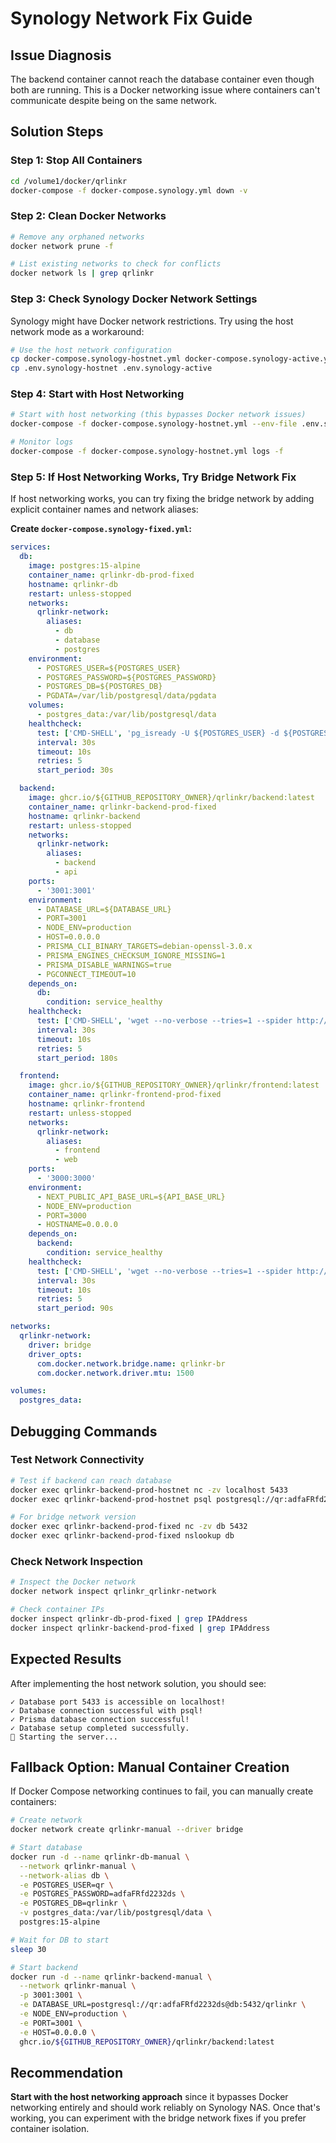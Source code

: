 # Synology Network Fix Guide

## Issue Diagnosis
The backend container cannot reach the database container even though both are running. This is a Docker networking issue where containers can't communicate despite being on the same network.

## Solution Steps

### Step 1: Stop All Containers
```bash
cd /volume1/docker/qrlinkr
docker-compose -f docker-compose.synology.yml down -v
```

### Step 2: Clean Docker Networks
```bash
# Remove any orphaned networks
docker network prune -f

# List existing networks to check for conflicts
docker network ls | grep qrlinkr
```

### Step 3: Check Synology Docker Network Settings
Synology might have Docker network restrictions. Try using the host network mode as a workaround:

```bash
# Use the host network configuration
cp docker-compose.synology-hostnet.yml docker-compose.synology-active.yml
cp .env.synology-hostnet .env.synology-active
```

### Step 4: Start with Host Networking
```bash
# Start with host networking (this bypasses Docker network issues)
docker-compose -f docker-compose.synology-hostnet.yml --env-file .env.synology-hostnet up -d

# Monitor logs
docker-compose -f docker-compose.synology-hostnet.yml logs -f
```

### Step 5: If Host Networking Works, Try Bridge Network Fix
If host networking works, you can try fixing the bridge network by adding explicit container names and network aliases:

**Create `docker-compose.synology-fixed.yml`:**
```yaml
services:
  db:
    image: postgres:15-alpine
    container_name: qrlinkr-db-prod-fixed
    hostname: qrlinkr-db
    restart: unless-stopped
    networks:
      qrlinkr-network:
        aliases:
          - db
          - database
          - postgres
    environment:
      - POSTGRES_USER=${POSTGRES_USER}
      - POSTGRES_PASSWORD=${POSTGRES_PASSWORD}
      - POSTGRES_DB=${POSTGRES_DB}
      - PGDATA=/var/lib/postgresql/data/pgdata
    volumes:
      - postgres_data:/var/lib/postgresql/data
    healthcheck:
      test: ['CMD-SHELL', 'pg_isready -U ${POSTGRES_USER} -d ${POSTGRES_DB}']
      interval: 30s
      timeout: 10s
      retries: 5
      start_period: 30s

  backend:
    image: ghcr.io/${GITHUB_REPOSITORY_OWNER}/qrlinkr/backend:latest
    container_name: qrlinkr-backend-prod-fixed
    hostname: qrlinkr-backend
    restart: unless-stopped
    networks:
      qrlinkr-network:
        aliases:
          - backend
          - api
    ports:
      - '3001:3001'
    environment:
      - DATABASE_URL=${DATABASE_URL}
      - PORT=3001
      - NODE_ENV=production
      - HOST=0.0.0.0
      - PRISMA_CLI_BINARY_TARGETS=debian-openssl-3.0.x
      - PRISMA_ENGINES_CHECKSUM_IGNORE_MISSING=1
      - PRISMA_DISABLE_WARNINGS=true
      - PGCONNECT_TIMEOUT=10
    depends_on:
      db:
        condition: service_healthy
    healthcheck:
      test: ['CMD-SHELL', 'wget --no-verbose --tries=1 --spider http://localhost:3001/health || exit 1']
      interval: 30s
      timeout: 10s
      retries: 5
      start_period: 180s

  frontend:
    image: ghcr.io/${GITHUB_REPOSITORY_OWNER}/qrlinkr/frontend:latest
    container_name: qrlinkr-frontend-prod-fixed
    hostname: qrlinkr-frontend
    restart: unless-stopped
    networks:
      qrlinkr-network:
        aliases:
          - frontend
          - web
    ports:
      - '3000:3000'
    environment:
      - NEXT_PUBLIC_API_BASE_URL=${API_BASE_URL}
      - NODE_ENV=production
      - PORT=3000
      - HOSTNAME=0.0.0.0
    depends_on:
      backend:
        condition: service_healthy
    healthcheck:
      test: ['CMD-SHELL', 'wget --no-verbose --tries=1 --spider http://localhost:3000 || exit 1']
      interval: 30s
      timeout: 10s
      retries: 5
      start_period: 90s

networks:
  qrlinkr-network:
    driver: bridge
    driver_opts:
      com.docker.network.bridge.name: qrlinkr-br
      com.docker.network.driver.mtu: 1500

volumes:
  postgres_data:
```

## Debugging Commands

### Test Network Connectivity
```bash
# Test if backend can reach database
docker exec qrlinkr-backend-prod-hostnet nc -zv localhost 5433
docker exec qrlinkr-backend-prod-hostnet psql postgresql://qr:adfaFRfd2232ds@localhost:5433/qrlinkr -c "SELECT 1;"

# For bridge network version
docker exec qrlinkr-backend-prod-fixed nc -zv db 5432
docker exec qrlinkr-backend-prod-fixed nslookup db
```

### Check Network Inspection
```bash
# Inspect the Docker network
docker network inspect qrlinkr_qrlinkr-network

# Check container IPs
docker inspect qrlinkr-db-prod-fixed | grep IPAddress
docker inspect qrlinkr-backend-prod-fixed | grep IPAddress
```

## Expected Results

After implementing the host network solution, you should see:
```
✓ Database port 5433 is accessible on localhost!
✓ Database connection successful with psql!
✓ Prisma database connection successful!
✓ Database setup completed successfully.
🚀 Starting the server...
```

## Fallback Option: Manual Container Creation

If Docker Compose networking continues to fail, you can manually create containers:

```bash
# Create network
docker network create qrlinkr-manual --driver bridge

# Start database
docker run -d --name qrlinkr-db-manual \
  --network qrlinkr-manual \
  --network-alias db \
  -e POSTGRES_USER=qr \
  -e POSTGRES_PASSWORD=adfaFRfd2232ds \
  -e POSTGRES_DB=qrlinkr \
  -v postgres_data:/var/lib/postgresql/data \
  postgres:15-alpine

# Wait for DB to start
sleep 30

# Start backend
docker run -d --name qrlinkr-backend-manual \
  --network qrlinkr-manual \
  -p 3001:3001 \
  -e DATABASE_URL=postgresql://qr:adfaFRfd2232ds@db:5432/qrlinkr \
  -e NODE_ENV=production \
  -e PORT=3001 \
  -e HOST=0.0.0.0 \
  ghcr.io/${GITHUB_REPOSITORY_OWNER}/qrlinkr/backend:latest
```

## Recommendation

**Start with the host networking approach** since it bypasses Docker networking entirely and should work reliably on Synology NAS. Once that's working, you can experiment with the bridge network fixes if you prefer container isolation.
